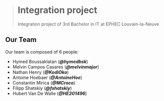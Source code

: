 > # Integration project
>
> Integration project of 3rd Bachelor in IT at EPHEC Louvain-la-Neuve

## Our Team

Our team is composed of 6 people:

* Hymed Boussaklatan (_**@hymedbsk**_)
* Melvin Campos Casares (_**@melvinmajor**_)
* Nathan Henry (_**@KodiOko**_)
* Antoine Hoebaer (_**@AntoineHoe**_)
* Constantin Mirica (_**@MCroco**_)
* Filipp Shatskiy (_**@fshatskiy**_)
* Hubert Van De Walle (_**@HE201496**_)

